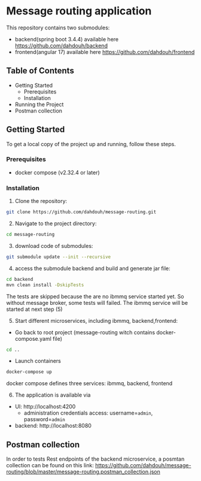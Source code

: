 # Message routing application

This repository contains two submodules:

- backend(spring boot 3.4.4) available here https://github.com/dahdouh/backend
- frontend(angular 17) available here https://github.com/dahdouh/frontend

## Table of Contents

- Getting Started
  - Prerequisites
  - Installation
- Running the Project
- Postman collection

## Getting Started

To get a local copy of the project up and running, follow these steps.

### Prerequisites

- docker compose (v2.32.4 or later)

### Installation

1. Clone the repository:

```sh
git clone https://github.com/dahdouh/message-routing.git
```

2. Navigate to the project directory:

```sh
cd message-routing
```

3. download code of submodules:

```sh
git submodule update --init --recursive
```

4. access the submodule backend and build and generate jar file:

```sh
cd backend
mvn clean install -DskipTests

```
The tests are skipped because the are no ibmmq service started yet. So without message broker, some tests will failed. The ibmmq service will be started at next step (5)

5. Start different microservices, including ibmmq, backend,frontend:

- Go back to root project (message-routing witch contains docker-compose.yaml file)
```sh
cd ..
```

- Launch containers
```sh
docker-compose up
```

docker compose defines three services: ibmmq, backend, frontend

6. The application is available via
- UI: http://localhost:4200
  - administration credentials access:  username=`admin`, password=`admin`
- backend: http://localhost:8080

## Postman collection

In order to tests Rest endpoints of the backend microservice, a posmtan collection can be found on this link: https://github.com/dahdouh/message-routing/blob/master/message-routing.postman_collection.json